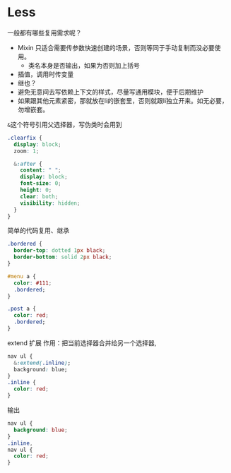 # Less

一般都有哪些复用需求呢？
- Mixin 只适合需要传参数快速创建的场景，否则等同于手动复制而没必要使用。
  + 类名本身是否输出，如果为否则加上括号
- 插值，调用时传变量
- 继也？
- 避免无意间去写依赖上下文的样式，尽量写通用模块，便于后期维护
- 如果跟其他元素紧密，那就放在li的嵌套里，否则就跟li独立开来。如无必要，勿增嵌套。

`&`这个符号引用父选择器，写伪类时会用到
```css
.clearfix {
  display: block;
  zoom: 1;

  &:after {
    content: " ";
    display: block;
    font-size: 0;
    height: 0;
    clear: both;
    visibility: hidden;
  }
}
```

简单的代码复用、继承
```css
.bordered {
  border-top: dotted 1px black;
  border-bottom: solid 2px black;
}

#menu a {
  color: #111;
  .bordered;
}

.post a {
  color: red;
  .bordered;
}
```

extend 扩展
作用：把当前选择器合并给另一个选择器,
```css
nav ul {
  &:extend(.inline);
  background: blue;
}
.inline {
  color: red;
}
```
输出
```css
nav ul {
  background: blue;
}
.inline,
nav ul {
  color: red;
}
```
